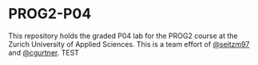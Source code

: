 # PROG2-P04
This repository holds the graded P04 lab for the PROG2 course at the Zurich University of Applied Sciences. This is a team effort of [@seitzm97](https://github.com/seitzm97) and [@cgurtner](https://github.com/cgurtner).
TEST
